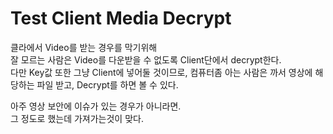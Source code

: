 # Test Client Media Decrypt


클라에서 Video를 받는 경우를 막기위해  
잘 모르는 사람은 Video를 다운받을 수 없도록 Client단에서 decrypt한다.  
다만 Key값 또한 그냥 Client에 넣어둘 것이므로, 컴퓨터좀 아는 사람은 까서 영상에 해당하는 파일 받고, Decrypt를 하면 볼 수 있다.  

아주 영상 보안에 이슈가 있는 경우가 아니라면.  
그 정도로 했는데 가져가는것이 맞다.  
